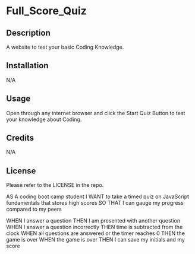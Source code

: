 # Full_Score_Quiz

## Description

A website to test your basic Coding Knowledge.

## Installation

N/A

## Usage

Open through any internet browser and click the Start Quiz Button to test your knowledge about Coding.

## Credits

N/A

## License

Please refer to the LICENSE in the repo.

AS A coding boot camp student
I WANT to take a timed quiz on JavaScript fundamentals that stores high scores
SO THAT I can gauge my progress compared to my peers


WHEN I answer a question
THEN I am presented with another question
WHEN I answer a question incorrectly
THEN time is subtracted from the clock
WHEN all questions are answered or the timer reaches 0
THEN the game is over
WHEN the game is over
THEN I can save my initials and my score